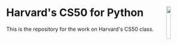 # Harvard's CS50 for Python <img src="https://user-images.githubusercontent.com/43877978/206642922-9a43824c-1849-4e17-9ba8-88cdab4b8676.png" width=15% height=15% align=right>

This is the repository for the work on Harvard's CS50 class.





